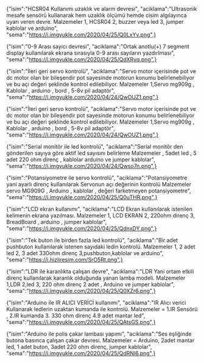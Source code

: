 {"isim":"HCSR04 Kullanımı uzaklık ve alarm devresi",
"aciklama":"Ultrasonik mesafe sensörü kullanarak hem uzaklık ölçümü hemde cisim algılayınca uyarı veren devre. Malzemeler 1, HCSR04  2, buzzer veya led  3, jumper kablolar ve arduino",
"sema":"https://i.imgyukle.com/2020/04/25/Q0LxYv.png",}

{"isim":"0-9 Arası sayıcı devresi",
"aciklama":"Ortak anotlu(+) 7 segment display kullanılarak ekrana sırasıyla 0-9 arası sayıların yazdırlması",
"sema":"https://i.imgyukle.com/2020/04/25/QdXRvq.png",}

{"isim":"İleri geri servo kontrolü",
"aciklama":"Servo motor içerisinde pot ve dc motor olan bir bileşendir pot sayesinde motorun konumu belirlenebiliyor ve bu açı değeri şeklinde kontrol edilebiliyor. Malzemeler 1,Servo mg909g , Kablolar , arduino , bord , 5-8v pil adaptör",
"sema":"https://i.imgyukle.com/2020/04/24/QwOUZ1.png",}

{"isim":"İleri geri servo kontrolü",
"aciklama":"Servo motor içerisinde pot ve dc motor olan bir bileşendir pot sayesinde motorun konumu belirlenebiliyor ve bu açı değeri şeklinde kontrol edilebiliyor. Malzemeler 1,Servo mg909g , Kablolar , arduino , bord , 5-8v pil adaptör",
"sema":"https://i.imgyukle.com/2020/04/24/QwOUZ1.png",}

{"isim":"Serial monitör ile led kontrolü",
"aciklama":"Serial monitör den gönderilen sayıya göre aktif led sayısını belirleme  Malzemeler , 5adet led , 5 adet 220 ohm direnç , kablolar arduino ve jumper kablolar",
"sema":"https://i.imgyukle.com/2020/04/24/Qwso7n.png",}

{"isim":"Potansiyometre ile servo kontrolü",
"aciklama":"Potansiyometre yani ayarlı direnç kullanılarak Servonun açı değerinin kontrolü  Malzemeler servo MG909G , Arduino , kablolar , değeri farketmeyen potansiyometre",
"sema":"https://i.imgyukle.com/2020/04/25/Q0uTHR.png",}

{"isim":"LCD ekran kullanımı",
"aciklama":"LCD Ekran kullanılarak istenilen kelimenin ekrana yazılması. Malzemeler 1, LCD EKRAN  2, 220ohm direnç 3, BreadBoard , arduino , jumper kablolar",
"sema":"https://i.imgyukle.com/2020/04/25/QdnxDY.png",}

{"isim":"Tek buton ile birden fazla led kontrolü",
"aciklama":"Bir adet pushbuton kullanılarak istenen sayıdaki ledin kontrolü. Malzemeler 1, 2 adet led  2, 3 adet 330ohm direnç  3,pushbuton,kablolar ve arduino",
"sema":"https://i.hizliresim.com/SrO5Rt.png",}

{"isim":"LDR ile karanlıkta çalışan devre",
"aciklama":"LDR Yani ortam etkili direnç kullanılarak karanlık olduğunda yanan lamba modeli. Malzemeler  1,LDR 2,led 3, 220 ohm direnç 2 adet , Arduino ve jumper kablolar",
"sema":"https://i.imgyukle.com/2020/04/25/Q0XZr6.png",}

{"isim":"Arduino ile IR ALICI VERİCİ kullanımı",
"aciklama":"IR Alıcı verici Kullanarak ledlerin uzaktan kumanda ile kontrolü. Malzemeler = 1.IR Sensörü , 2.IR kumanda 3. 330 ohm direnç 4.9 adet mantar led",
"sema":"https://i.imgyukle.com/2020/04/25/QAtsGS.png",}

{"isim":"Arduino ile polis çakar lambası yapımı",
"aciklama":"Ses eşliğinde butona basınca çalışan çakar devresi. Malzemeler = Arduino,  2adet mantar led,  1 adet buton,  3adet 220 ohm direnç, jumper kablolar",
"sema":"https://i.imgyukle.com/2020/04/25/QdRNl6.png",}

